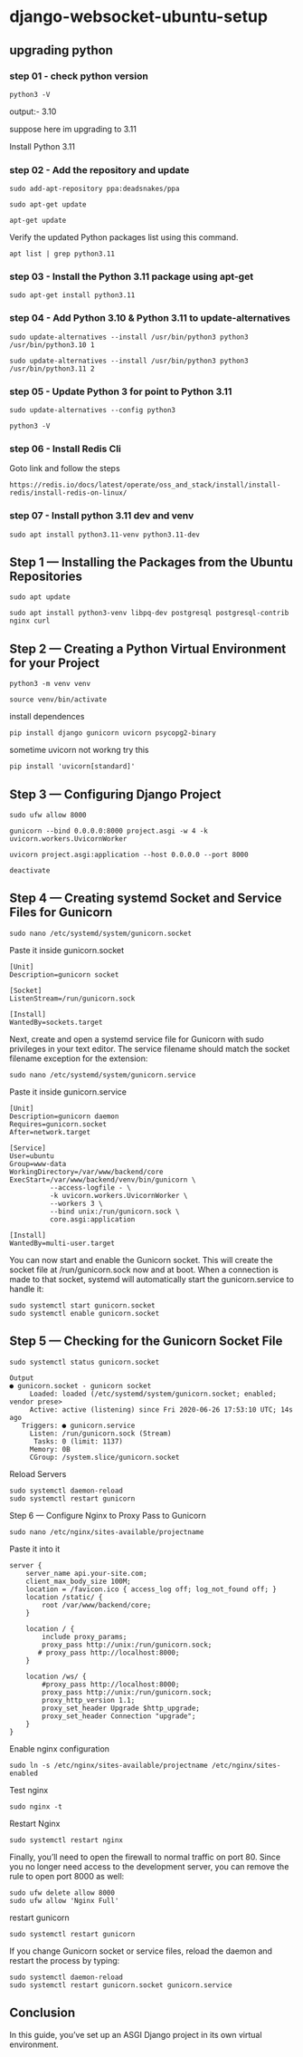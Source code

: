 # django-websocket-ubuntu-setup

## upgrading python

### step 01 - check python version

```
python3 -V
```
output:- 3.10

suppose here im upgrading to 3.11

Install Python 3.11
### step 02 - Add the repository and update
```
sudo add-apt-repository ppa:deadsnakes/ppa
```
```
sudo apt-get update
```
```
apt-get update
```
Verify the updated Python packages list using this command.
```
apt list | grep python3.11
```
### step 03 - Install the Python 3.11 package using apt-get
```
sudo apt-get install python3.11
```
### step 04 - Add Python 3.10 & Python 3.11 to update-alternatives
```
sudo update-alternatives --install /usr/bin/python3 python3 /usr/bin/python3.10 1
```
```
sudo update-alternatives --install /usr/bin/python3 python3 /usr/bin/python3.11 2
```

### step 05 -  Update Python 3 for point to Python 3.11
```
sudo update-alternatives --config python3
```
```
python3 -V

```
### step 06 -  Install Redis Cli
Goto link and follow the steps
```
https://redis.io/docs/latest/operate/oss_and_stack/install/install-redis/install-redis-on-linux/
```

### step 07 -  Install python 3.11 dev and venv

```
sudo apt install python3.11-venv python3.11-dev
```


## Step 1 — Installing the Packages from the Ubuntu Repositories

```
sudo apt update
```
```
sudo apt install python3-venv libpq-dev postgresql postgresql-contrib nginx curl
```

## Step 2 — Creating a Python Virtual Environment for your Project
```
python3 -m venv venv
```

```
source venv/bin/activate
```

install dependences
```
pip install django gunicorn uvicorn psycopg2-binary
```
sometime uvicorn not workng try this
```
pip install 'uvicorn[standard]'
```

## Step 3 — Configuring Django Project
```
sudo ufw allow 8000
```

```
gunicorn --bind 0.0.0.0:8000 project.asgi -w 4 -k uvicorn.workers.UvicornWorker
```

```
uvicorn project.asgi:application --host 0.0.0.0 --port 8000
```

```
deactivate
```

## Step 4 — Creating systemd Socket and Service Files for Gunicorn
```
sudo nano /etc/systemd/system/gunicorn.socket
```
Paste it inside gunicorn.socket
```
[Unit]
Description=gunicorn socket

[Socket]
ListenStream=/run/gunicorn.sock

[Install]
WantedBy=sockets.target
```

Next, create and open a systemd service file for Gunicorn with sudo privileges in your text editor. The service filename should match the socket filename exception for the extension:
```
sudo nano /etc/systemd/system/gunicorn.service
```
Paste it inside gunicorn.service
```
[Unit]
Description=gunicorn daemon
Requires=gunicorn.socket
After=network.target

[Service]
User=ubuntu
Group=www-data
WorkingDirectory=/var/www/backend/core
ExecStart=/var/www/backend/venv/bin/gunicorn \
          --access-logfile - \
          -k uvicorn.workers.UvicornWorker \
          --workers 3 \
          --bind unix:/run/gunicorn.sock \
          core.asgi:application

[Install]
WantedBy=multi-user.target
```

You can now start and enable the Gunicorn socket. This will create the socket file at /run/gunicorn.sock now and at boot. When a connection is made to that socket, systemd will automatically start the gunicorn.service to handle it:
```
sudo systemctl start gunicorn.socket
sudo systemctl enable gunicorn.socket
```

## Step 5 — Checking for the Gunicorn Socket File
```
sudo systemctl status gunicorn.socket
```

```
Output
● gunicorn.socket - gunicorn socket
     Loaded: loaded (/etc/systemd/system/gunicorn.socket; enabled; vendor prese>
     Active: active (listening) since Fri 2020-06-26 17:53:10 UTC; 14s ago
   Triggers: ● gunicorn.service
     Listen: /run/gunicorn.sock (Stream)
      Tasks: 0 (limit: 1137)
     Memory: 0B
     CGroup: /system.slice/gunicorn.socket
```

Reload Servers
```
sudo systemctl daemon-reload
sudo systemctl restart gunicorn
```

Step 6 — Configure Nginx to Proxy Pass to Gunicorn
```
sudo nano /etc/nginx/sites-available/projectname
```

Paste it into it
```
server {
    server_name api.your-site.com;
    client_max_body_size 100M;
    location = /favicon.ico { access_log off; log_not_found off; }
    location /static/ {
        root /var/www/backend/core;
    }

    location / {
        include proxy_params;
        proxy_pass http://unix:/run/gunicorn.sock;
       # proxy_pass http://localhost:8000;
    }

    location /ws/ {
        #proxy_pass http://localhost:8000;
        proxy_pass http://unix:/run/gunicorn.sock;
        proxy_http_version 1.1;
        proxy_set_header Upgrade $http_upgrade;
        proxy_set_header Connection "upgrade";
    }
}
```

Enable nginx configuration
```
sudo ln -s /etc/nginx/sites-available/projectname /etc/nginx/sites-enabled
```
Test nginx
```
sudo nginx -t
```
Restart Nginx
```
sudo systemctl restart nginx
```

Finally, you’ll need to open the firewall to normal traffic on port 80. Since you no longer need access to the development server, you can remove the rule to open port 8000 as well:

```
sudo ufw delete allow 8000
sudo ufw allow 'Nginx Full'
```

restart gunicorn
```
sudo systemctl restart gunicorn
```
If you change Gunicorn socket or service files, reload the daemon and restart the process by typing:
```
sudo systemctl daemon-reload
sudo systemctl restart gunicorn.socket gunicorn.service
```

## Conclusion
In this guide, you’ve set up an ASGI Django project in its own virtual environment. 

